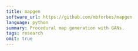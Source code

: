 ```yaml
---
title: mapgen
software_url: https://github.com/mbforbes/mapgen
language: python
summary: Procedural map generation with GANs.
tags: research
omit: true
---
```

